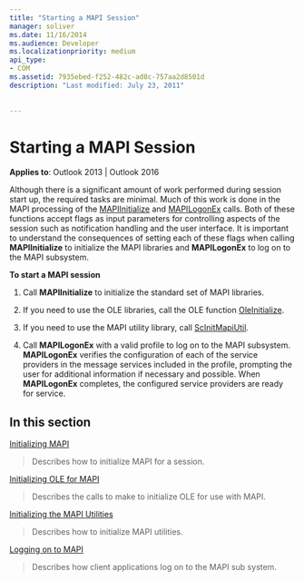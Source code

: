```yaml
---
title: "Starting a MAPI Session"
manager: soliver
ms.date: 11/16/2014
ms.audience: Developer
ms.localizationpriority: medium
api_type:
- COM
ms.assetid: 7935ebed-f252-482c-ad8c-757aa2d8501d
description: "Last modified: July 23, 2011"
 
 
---
```


# Starting a MAPI Session

  
  
**Applies to**: Outlook 2013 | Outlook 2016 
  
Although there is a significant amount of work performed during session start up, the required tasks are minimal. Much of this work is done in the MAPI processing of the [MAPIInitialize](mapiinitialize.md) and [MAPILogonEx](mapilogonex.md) calls. Both of these functions accept flags as input parameters for controlling aspects of the session such as notification handling and the user interface. It is important to understand the consequences of setting each of these flags when calling **MAPIInitialize** to initialize the MAPI libraries and **MAPILogonEx** to log on to the MAPI subsystem. 
  
 **To start a MAPI session**
  
1. Call **MAPIInitialize** to initialize the standard set of MAPI libraries. 
    
2. If you need to use the OLE libraries, call the OLE function [OleInitialize](https://msdn.microsoft.com/library/9a13e7a0-f2e2-466b-98f5-38d5972fa391%28Office.15%29.aspx).
    
3. If you need to use the MAPI utility library, call [ScInitMapiUtil](scinitmapiutil.md).
    
4. Call **MAPILogonEx** with a valid profile to log on to the MAPI subsystem. **MAPILogonEx** verifies the configuration of each of the service providers in the message services included in the profile, prompting the user for additional information if necessary and possible. When **MAPILogonEx** completes, the configured service providers are ready for service. 
    
## In this section

[Initializing MAPI](initializing-mapi.md)
  
> Describes how to initialize MAPI for a session.
    
[Initializing OLE for MAPI](initializing-ole-for-mapi.md)
  
> Describes the calls to make to initialize OLE for use with MAPI.
    
[Initializing the MAPI Utilities](initializing-the-mapi-utilities.md)
  
> Describes how to initialize MAPI utilities.
    
[Logging on to MAPI](logging-on-to-mapi.md)
  
> Describes how client applications log on to the MAPI sub system.
    

